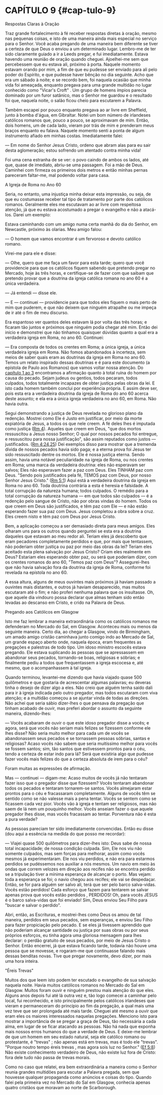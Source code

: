 # CAPÍTULO 9 {#cap-tulo-9}

Respostas Claras à Oração

Traz grande fortalecimento à fé receber respostas diretas à oração, mesmo nas pequenas coisas, e isto de uma maneira ainda mais especial no serviço para o Senhor. Você acaba pregando de uma maneira bem diferente se tiver a certeza de que Deus o enviou a um determinado lugar. Lembro-me de ter sido claramente guiado a ir a Leeds pregar, e fui imediatamente. Estava havendo uma reunião de oração quando cheguei. Ajoelhei-me sem que percebessem que eu estava ali, próximo à porta. Naquele momento estavam orando por mim, a fim de que eu pudesse ser enviado para ali pelo poder do Espírito, e que pudesse haver bênção no dia seguinte. Acho que era um sábado à noite; e se recordo bem, foi naquela ocasião que minha vida foi ameaçada, enquanto pregava para uma grande multidão no lugar conhecido como &quot;Vicar&#039;s Croft&quot; . Um grupo de homens ímpios parecia dominado por um furor satânico, mas o Senhor me guardou e o resultado foi que, naquela noite, o salão ficou cheio para escutarem a Palavra.

Também escapei por pouco enquanto pregava ao ar livre em Sheffield, junto à bomba d&#039;água, em Gibraltar. Notei um bom número de irlandeses católicos romanos que, pouco a pouco, se aproximavam de mim. Então, dois homens, um de cada lado, vieram por trás de mim e prenderam meus braços enquanto eu falava. Naquele momento senti a ponta de algum instrumento afiado em minhas costas. Imediatamente falei:

— Em nome do Senhor Jesus Cristo, ordeno que abram alas para eu sair desta aglomeração; estou sofrendo um atentado contra minha vida!

Foi uma cena estranha de se ver: o povo caindo de ambos os lados, até que, quase de imediato, abriu-se uma passagem. Foi a mão de Deus. Caminhei com firmeza os primeiros dois metros e então minhas pernas pareceram faltar-me, mal podendo voltar para casa.

A Igreja de Roma no Ano 60

Seria, no entanto, uma injustiça minha deixar esta impressão, ou seja, de que eu costumasse receber tal tipo de tratamento por parte dos católicos romanos. Geralmente eles me escutavam ao ar livre com respeitosa atenção, já que eu estava acostumado a pregar o evangelho e não a atacá-los. Darei um exemplo:

Estava caminhando com um amigo numa certa manhã do dia do Senhor, em Newcastle, próximo às olarias. Meu amigo falou:

— O homem que vamos encontrar é um fervoroso e devoto católico romano.

Virei-me para ele e disse:

— Olhe, quero que me faça um favor para esta tarde; quero que você providencie para que os católicos fiquem sabendo que pretendo pregar no Mercado, hoje às três horas, e certifique-se de fazer com que saibam que pretendo provar que a doutrina da igreja católica romana no ano 60 é a única verdadeira.

— Já entendi — disse ele.

— E — continuei — providencie para que todos eles fiquem o mais perto de mim que puderem, e que não deixem que ninguém atrapalhe ou me impeça de ir até o fim de meu discurso.

Era espantoso ver quantos deles estavam lá por volta das três horas; e ficaram tão juntos e próximos que ninguém podia chegar até mim. Então dei início e demonstrei que não tínhamos quaisquer dúvidas quanto a qual era a verdadeira igreja em Roma, no ano 60\. Continuei:

— Era composta de todos os crentes em Roma; a única igreja, a única verdadeira igreja em Roma. Não fomos abandonados à incerteza, sem meios de saber quais eram as doutrinas da igreja em Roma no ano 60\. Temos um relato inspirado dessas doutrinas e é para este documento (a epístola de Paulo aos Romanos) que vamos voltar nossa atenção. Do [capítulo 1 ao 3](http://bibliaonline.com.br/acf/rm/1) encontramos a afirmação quanto à total ruína do homem por causa do pecado. Sejam judeus ou gentios, todos pecaram, todos culpados, todos totalmente incapazes de obter justiça pelas obras da lei. E isto cada homem também conclui por experiência própria. E assim deve ser, pois esta era a verdadeira doutrina da igreja de Roma do ano 60 acerca deste assunto; e ela era a única igreja verdadeira no ano 60, em Roma. Não havia outra.

Segui demonstrando a justiça de Deus revelada no glorioso plano da redenção. Mostrei como Ele é Justo em justificar, por meio da morte expiatória de Jesus, a todos os que nele creem. A fé deles lhes é imputada como justiça ([Rm 4](http://bibliaonline.com.br/acf/rm/4)). Aqueles que creem em Deus, &quot;que dos mortos ressuscitou a Jesus nosso Senhor; O qual por nossos pecados foi entregue, e ressuscitou para nossa justificação&quot;, são assim reputados como justos — justificados. ([Rm 4:24,25](http://bibliaonline.com.br/acf/rm/4/24,25)) Dei exemplos disso para mostrar que a tremenda dívida de nossos pecados havia sido paga; e a eterna prova foi Jesus ter sido ressuscitado dentre os mortos. Ele é nossa justiça eterna. Sendo assim, havia uma notável peculiaridade na igreja de Roma, ou nos crentes em Roma; uma marca da verdadeira doutrina: eles não esperavam ser salvos; Eles não esperavam fazer a paz com Deus. Eles TINHAM paz com Deus. &quot;Sendo pois justificados pela fé, TEMOS paz com Deus, por nosso Senhor Jesus Cristo.&quot; ([Rm 5:1](http://bibliaonline.com.br/acf/rm/5/1)) Aqui está a verdadeira doutrina da igreja em Roma no ano 60\. Toda doutrina contrária a esta é heresia e falsidade. A total corrupção da natureza humana; todos culpados. O remédio para a total corrupção da natureza humana — em que todos são culpados — é a redenção pelo sangue de Cristo, não por obras vindas do homem. Todos os que creem em Deus são justificados, e têm paz com Ele — e não estão esperando fazer sua paz com Deus. Jesus completou a obra sobre a cruz. Eles creem nisto e têm paz com Deus por Jesus Cristo.

Bem, a aplicação começou a ser demasiado direta para meus amigos. Eles olharam uns para os outros quando perguntei se esta era a doutrina daqueles que estavam ao meu redor ali. Teriam eles já descoberto que eram pecadores completamente perdidos e que, por mais que tentassem, não poderiam obter justiça ou paz por meio das obras da lei? Teriam eles aceitado esta plena salvação por Jesus Cristo? Criam eles realmente em Deus? Estariam eles esperando obter paz, ou será que poderiam dizer, com os crentes romanos do ano 60, &quot;Temos paz com Deus&quot;? Assegurei-lhes que não havia salvação fora da doutrina da igreja de Roma, conforme foi revelada na epístola no ano 60.

A essa altura, alguns de meus ouvintes mais próximos já haviam passado a ouvintes mais distantes, e outros já haviam desaparecido, mas muitos escutaram até o fim; e não proferi nenhuma palavra que os insultasse. Oh, que aquele dia vindouro possa declarar que almas tenham sido então levadas ao descanso em Cristo, e crido na Palavra de Deus.

Pregando aos Católicos em Glasgow

Isto me faz lembrar a maneira extraordinária como os católicos romanos me defenderam no Mercado do Sal, em Glasgow. Aconteceu mais ou menos da seguinte maneira. Certo dia, ao chegar a Glasgow, vindo de Birmingham, um amado amigo cristão caminhava junto comigo indo ao Mercado de Sal, um grande espaço aberto onde, naquela época, eram frequentes as pregações e palestras de todo tipo. Um idoso ministro escocês estava pregando. Ele estava suplicando às pessoas que se apressassem em abandonar seus pecados, tornando-se boas, religiosas e sóbrias; e finalmente pediu a todos que frequentassem a igreja escocesa e, até mesmo, que o acompanhassem à tal igreja.

Quando terminou, levantei-me dizendo que havia viajado quase 500 quilômetros e que gostaria de acrescentar algumas palavras; eu deveras tinha o desejo de dizer algo a eles. Não creio que alguém tenha saído dali para ir à igreja indicada pelo outro pregador, mas todos escutaram com viva atenção; e a multidão começou a se ajuntar vinda de todas as direções. Não achei que seria sábio dizer-lhes o que pensava da pregação que tinham acabado de ouvir, mas preferi abordar o assunto da seguinte maneira, dizendo-lhes:

— Vocês acabaram de ouvir o que este idoso pregador disse a vocês; e agora, será que vocês não seriam mais felizes se fizessem conforme ele lhes disse? Não seria muito melhor para cada um de vocês se abandonassem seus pecados e se tornassem pessoas sóbrias, santas e religiosas? Acaso vocês não sabem que seria muitíssimo melhor para vocês se fossem santos; sim, tão santos que estivessem prontos para o céu, tendo a certeza de estar indo para lá? Será que existiria algo que pudesse fazer vocês mais felizes do que a certeza absoluta de irem para o céu?

Foram muitas as expressões de afirmação.

Mas — continuei — digam-me: Acaso muitos de vocês já não tentaram fazer isso que o pregador disse que fizessem? Vocês tentaram abandonar todos os pecados e tentaram tornarem-se santos. Vocês almejaram estar prontos para o céu e fracassaram completamente. Alguns de vocês têm se sentido como se não valesse mais a pena tentar. Vocês se sentem como se ficassem cada vez pior. Vocês vão à igreja e tentam ser religiosos, mas não saem de lá nem um pouquinho melhor. Vocês anseiam fazer o que aquele pregador lhes disse, mas vocês fracassam ao tentar. Porventura não é esta a pura verdade?

As pessoas pareciam ter sido imediatamente convencidas. Então eu disse (dou aqui a essência na medida do que posso me recordar):

— Viajei quase 500 quilômetros para dizer-lhes isto: Deus sabe de nossa total incapacidade; de nossa condição culpada. Sim, Ele nos viu não somente culpados, mas sem forças para melhorar, assim como vocês mesmos já experimentaram. Ele nos viu perdidos, e não era para estarmos perdidos se pudéssemos nos auxiliar a nós mesmos. Um navio em meio às ondas que correm velozes em direção aos recifes não se encontra perdido se a tripulação tiver a mínima esperança de alcançar o porto. Mas vejam: toda a esperança se foi; o navio chegou aos recifes; ele vai se despedaçar. Então, se for para alguém ser salvo ali, terá que ser pelo barco salva-vidas. Vocês estão perdidos! Cada esforço que fazem para tentarem se salvar apenas prova que vocês estão perdidos , PERDIDOS! Oh, para vocês JESUS é o barco salva-vidas que foi enviado! Sim, Deus enviou Seu Filho para &quot;buscar e salvar o perdido&quot;.

Abri, então, as Escrituras, e mostrei-lhes como Deus os amou de tal maneira, perdidos em seus pecados, sem esperanças, e enviou Seu Filho para fazer propiciação pelo pecado. E se eles já tivessem aprendido que não poderiam alcançar santidade ou justiça por suas obras ou por seus próprios esforços, eu tinha agora uma gloriosa mensagem para lhes declarar: o perdão gratuito de seus pecados, por meio de Jesus Cristo o Senhor. Então encerrei, já que estava ficando tarde, todavia não houve uma pessoa que se movesse, e rogaram-me que continuasse falando mais dessas benditas novas. Tive que pregar novamente, devo dizer, por mais uma hora inteira.

&quot;Éreis Trevas&quot;

Muitos dos que leem isto podem ter escutado o evangelho de sua salvação naquela noite. Havia muitos católicos romanos no Mercado do Sal em Glasgow. Muitos foram ouvir e ninguém prestou mais atenção do que eles. Alguns anos depois fui até lá outra vez e, tão logo comecei a caminhar pelo local, fui reconhecido, e isto principalmente pelos católicos irlandeses que vieram e permaneceram do princípio ao fim da pregação, a qual mais uma vez teve que ser prolongada até mais tarde. Cheguei até mesmo a ouvir que eram eles os maiores interessados naquelas pregações. Menciono isto para mostrar a importância de se pregar a graça de Deus, tão necessária a cada alma, em lugar de se ficar atacando as pessoas. Não há nada que exponha mais nossos erros humanos do que a verdade de Deus. E deixe-me lembrar de que um homem em seu estado natural, seja ele católico romano ou protestante, é &quot;trevas&quot; ; não apenas está em trevas, mas é todo ele &quot;trevas&quot;. &quot;Porque noutro tempo éreis trevas , mas agora sois luz no Senhor.&quot; ([Ef 5:8](http://bibliaonline.com.br/acf/ef/5/8)) Não existe conhecimento verdadeiro de Deus, não existe luz fora de Cristo: fora dele tudo não passa de trevas morais.

Como no caso que relatei, era bem extraordinária a maneira como o Senhor reunia grandes multidões para escutar a Palavra pregada, sem que houvesse qualquer propaganda como anúncios e coisas do tipo. Quando falei pela primeira vez no Mercado do Sal em Glasgow, conhecia apenas quatro cristãos que moravam ao norte de Scarborough.